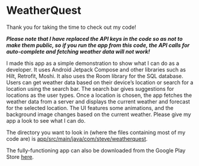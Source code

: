 # WeatherQuest

Thank you for taking the time to check out my code!

***Please note that I have replaced the API keys in the code so as not to make them public, so if you run the app from this code, the API calls for auto-complete and fetching weather data will not work!***


I made this app as a simple demonstration to show what I can do as a developer. 
It uses Android Jetpack Compose and other libraries such as Hilt, Retrofit, Moshi.
It also uses the Room library for the SQL database.
Users can get weather data based on their device’s location or search for a location using the search bar. 
The search bar gives suggestions for locations as the user types. 
Once a location is chosen, the app fetches the weather data from a server and displays the current weather and forecast for the selected location. 
The UI features some animations, and the background image changes based on the current weather. 
Please give my app a look to see what I can do. 

The directory you want to look in (where the files containing most of my code are) is [app/src/main/java/com/steve/weatherquest](app/src/main/java/com/steve/weatherquest).

 The fully-functioning app can also be downloaded from the Google Play Store [here](https://play.google.com/store/apps/details?id=com.steve.weatherquest).
